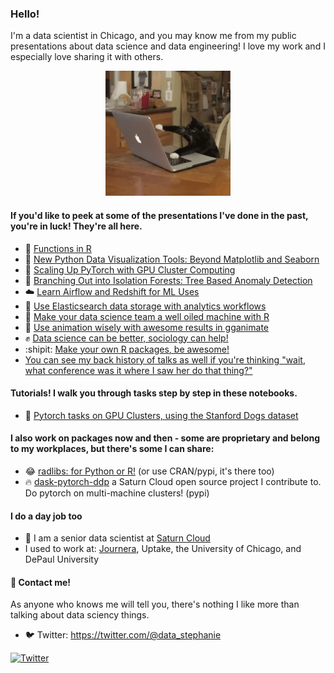 ### Hello!

I'm a data scientist in Chicago, and you may know me from my public presentations about data science and data engineering! I love my work and I especially love sharing it with others.

<p align="center">
  <img src="https://github.com/skirmer/skirmer.github.io/blob/main/cat1.gif", height=200>
</p>


#### If you'd like to peek at some of the presentations I've done in the past, you're in luck! They're all here.
* :wrench: [Functions in R](https://github.com/skirmer/functions_r)   
* :art: [New Python Data Visualization Tools: Beyond Matplotlib and Seaborn](https://github.com/skirmer/new-py-dataviz) 
* :bullettrain_side: [Scaling Up PyTorch with GPU Cluster Computing](https://github.com/skirmer/gpu_pytorch)
* :deciduous_tree: [Branching Out into Isolation Forests: Tree Based Anomaly Detection](https://github.com/skirmer/isolation_forests)
* :cloud: [Learn Airflow and Redshift for ML Uses](https://github.com/skirmer/airflow_plus_redshift)
* :twisted_rightwards_arrows: [Use Elasticsearch data storage with analytics workflows](https://github.com/skirmer/elastic_analytics)  
* :rocket: [Make your data science team a well oiled machine with R](https://github.com/skirmer/team_collab)  
* :movie_camera: [Use animation wisely with awesome results in gganimate](https://github.com/skirmer/animating_dataviz)  
* :fist: [Data science can be better, sociology can help!](https://github.com/skirmer/satRdays_chicago_2019)
* :shipit: [Make your own R packages, be awesome!](https://github.com/skirmer/r_packages)  
* [You can see my back history of talks as well if you're thinking "wait, what conference was it where I saw her do that thing?"](https://skirmer.github.io/events.html)

#### Tutorials! I walk you through tasks step by step in these notebooks.
* :dog: [Pytorch tasks on GPU Clusters, using the Stanford Dogs dataset](https://github.com/saturncloud/saturn-cloud-examples/tree/main/pytorch-demo)

#### I also work on packages now and then - some are proprietary and belong to my workplaces, but there's some I can share:
* :joy: [radlibs: for Python or R!](https://github.com/skirmer/radlibs) (or use CRAN/pypi, it's there too)
* :fire: [dask-pytorch-ddp](https://github.com/saturncloud/dask-pytorch-ddp) a Saturn Cloud open source project I contribute to. Do pytorch on multi-machine clusters! (pypi) 

#### I do a day job too
* :space_invader: I am a senior data scientist at [Saturn Cloud](https://www.saturncloud.io)
* I used to work at: [Journera](http://journera.com), Uptake, the University of Chicago, and DePaul University

#### :microphone: Contact me!

As anyone who knows me will tell you, there's nothing I like more than talking about data sciency things.
* :bird: Twitter: https://twitter.com/@data_stephanie

<a href="https://twitter.com/data_stephanie"><img src="https://img.shields.io/twitter/follow/data_stephanie?label=Twitter&style=social" alt="Twitter"></a>

